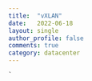 ```yaml
---
title:  "vXLAN"
date:   2022-06-18
layout: single
author_profile: false
comments: true
category: datacenter
---
```




```
`
```

